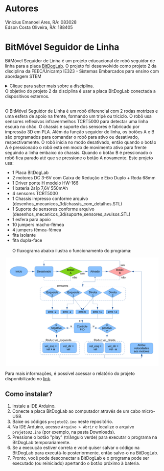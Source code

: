 # Autores

Vinicius Emanoel Ares, RA: 083028  
Edson Costa Oliveira, RA: 188405 

# BitMóvel Seguidor de Linha

BitMóvel Seguidor de Linha é um projeto educacional de robô seguidor de linha para a placa [BitDogLab](https://github.com/BitDogLab/BitDogLab). O projeto foi desenvolvido como projeto 2 da disciplina da FEEC/Unicamp IE323 - Sistemas Embarcados para ensino com abordagem STEM
<details>
  <summary>Clique para saber mais sobre a disciplina.</summary>
  Sistemas Embarcados para ensino com abordagem STEM é uma disciplina da pós-graduação da FEEC-UNICAMP ofertada pelo professor Fabiano Fruett com auxílio do professor Daniel Vieira. O objetivo da matéria é desenvolver projetos que envolva IoT, eletrônica e IA com o intuito de levar ferramentas para os alunos do ensino fundamental e médio utilizando a abordagem STEM (Science, Technology, Engineering and Mathematics). [BitDogLab](https://cpg.fee.unicamp.br/lista/caderno_horario_show.php?id=1932).
</details>
O objetivo do projeto 2 da disciplina é usar a placa BitDogLab conectada a dispositívos externos.<br><br>

O BitMóvel Seguidor de Linha é um robô diferencial com 2 rodas motrizes e uma esfera de apoio na frente, formando um tripé ou triciclo. O robô usa sensores reflexivos infravermelhos TCRT5000 para detectar uma linha escura no chão. O chassis e suporte dos sensores é fabricado por impressão 3D em PLA. Além da função seguidor de linha, os botões A e B são programados para comandar o robô para ativo ou desativado, respectivamente. O robô inicia no modo desativado, então quando o botão A é pressionado o robô está em modo de movimento ativo para frente seguindo a linha embaixo do chassis. Quando o botão B é pressionado o robô fica parado até que se pressione o botão A novamente.
Este projeto usa:
- 1 Placa BitDogLab
- 2 motores DC 3-6V com Caixa de Redução e Eixo Duplo + Roda 68mm
- 1 Driver ponte H modelo HW-166
- 1 bateria 2s1p 7,6V 550mAh
- 4 sensores TCRT5000
- 1 Chassis impresso conforme arquivo (desenhos_mecanicos_3d/chassis_com_detalhes.STL)
- 1 Suporte de sensores conforme arquivo (desenhos_mecanicos_3d/suporte_sensores_avulsos.STL)
- 1 esfera para apoio
- 10 jumpers macho-fêmea
- 4 jumpers fêmea-fêmea
- fita isolante
- fita dupla-face
<br><br>
O fluxograma abaixo ilustra o funcionamento do programa:

<div align="center">
<img src="./fluxograma.pdf" alt="Description of the image" width="500"/>
</div>

Para mais informações, é possível acessar o relatório do projeto disponibilizado no [link](https://docs.google.com/document/d/1Ikr_fQ6nfiymL5znAn5tAetg0D3t27z1).

## Como instalar?

1. Instale a IDE Arduino.
2. Conecte a placa BitDogLab ao computador através de um cabo micro-USB.
3. Baixe os códigos `projeto02.ino` neste repositório.
4. Na IDE Arduino, acesse `Arquivo > Abrir` e localize o arquivo `projeto02.ino` (por exemplo, na pasta Downloads).
5. Pressione o botão "play" (triângulo verde) para executar o programa na BitDogLab temporariamente.
6. Se a execução estiver correta e você quiser salvar o código na BitDogLab para executá-lo posteriormente, então salve-o na BitDogLab.
7. Pronto, você pode desconectar a BitDogLab e o programa pode ser executado (ou reiniciado) apertando o botão próximo à bateria.